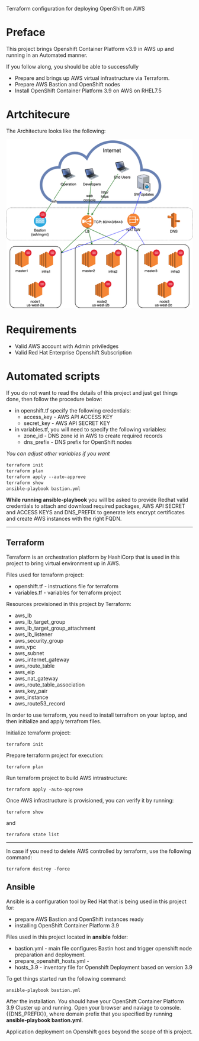 Terraform configuration for deploying OpenShift on AWS


# Preface
This project brings Openshift Container Platform v3.9 in AWS up and running in an Automated manner.

If you follow along, you should be able to successfully
- Prepare and brings up AWS virtual infrastructure via Terraform.
- Prepare AWS Bastion and OpenShift nodes 
- Install OpenShift Container Platform 3.9 on AWS on RHEL7.5


# Artchitecure
The Architecture looks like the following:

![GitHub Logo](ocp-ha-on-aws.png)

# Requirements
- Valid AWS account with Admin priviledges
- Valid Red Hat Enterprise Openshift Subscription

# Automated scripts
If you do not want to read the details of this project and just get things done, then follow the procedure below:

- in openshift.tf specify the following credentials:
    - access_key - AWS API ACCESS KEY
    - secret_key - AWS API SECRET KEY
- in variables.tf, you will need to specify the following variables:
    -  zone_id - DNS zone id in AWS to create required records
    -  dns_prefix - DNS prefix for OpenShift nodes

*You can adjust other variables if you want*

```
terraform init 
terraform plan
terraform apply --auto-approve
terraform show
ansible-playbook bastion.yml
```

**While running ansible-playbook** you will be asked to provide Redhat valid credentials to attach and download required packages, AWS API SECRET and ACCESS KEYS and DNS_PREFIX to generate lets encrypt certificates and create AWS instances with the right FQDN.

---
## Terraform
Terraform is an orchestration platform by HashiCorp that is used in this project to bring virtual environment up in AWS. 

Files used for terraform project:
- openshift.tf - instructions file for terraform
- variables.tf - variables for terraform project

Resources provisioned in this project by Terraform:
- aws_lb
- aws_lb_target_group
- aws_lb_target_group_attachment
- aws_lb_listener
- aws_security_group
- aws_vpc
- aws_subnet
- aws_internet_gateway
- aws_route_table
- aws_eip
- aws_nat_gateway
- aws_route_table_association
- aws_key_pair
- aws_instance
- aws_route53_record


In order to use terraform, you need to install terrafrom on your laptop, and then initialize and apply terrafrom files.

Initialize terraform project:
```
terraform init
```

Prepare terraform project for execution:
```
terraform plan
```

Run terraform project to build AWS intrastructure:
```
terraform apply -auto-approve
```

Once AWS infrastructure is provisioned, you can verify it by running: 
```
terraform show
```
and 
```
terraform state list
```
---
In case if you need to delete AWS controlled by terraform, use the following command:
```
terraform destroy -force
```

## Ansible
Ansible is a configuration tool by Red Hat that is being used in this project for:
- prepare AWS Bastion and OpenShift instances ready
- installing OpenShift Container Platform 3.9

Files used in this project located in **ansible** folder:
- bastion.yml - main file configures Bastin host and trigger openshift node preparation and deployment.
- prepare_openshift_hosts.yml - 
- hosts_3.9 - inventory file for Openshift Deployment based on version 3.9

To get things started run the following command:  
```
ansible-playbook bastion.yml
```

After the installation. You should have your OpenShift Container Platform 3.9 Cluster up and running. 
Open your browser and naviage to console.{{DNS_PREFIX}}, where domain prefix that you specified by running **ansible-playbook bastion.yml**.

Application deployment on Openshift goes beyond the scope of this project.
